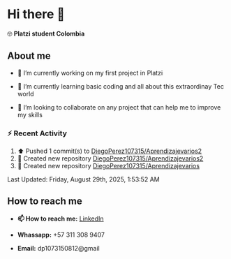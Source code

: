 
# Hi there 👋

🤓   **Platzi student Colombia**

## About me

- 🔭 I’m currently working on my first project in Platzi

- 🌱 I’m currently learning basic coding and all  about this extraordinay Tec world

- 👯 I’m looking to collaborate on any project that can help me to improve my skills

### :zap: Recent Activity
<!--RECENT_ACTIVITY:start-->
1. ⬆️ Pushed 1 commit(s) to [DiegoPerez107315/Aprendizajevarios2](https://github.com/DiegoPerez107315/Aprendizajevarios2)<br>
2. 📔 Created new repository [DiegoPerez107315/Aprendizajevarios2](https://github.com/DiegoPerez107315/Aprendizajevarios2)<br>
3. 📔 Created new repository [DiegoPerez107315/Aprendizajevarios](https://github.com/DiegoPerez107315/Aprendizajevarios)<br>
<!--RECENT_ACTIVITY:end-->
<!--RECENT_ACTIVITY:last_update-->
Last Updated: Friday, August 29th, 2025, 1:53:52 AM
<!--RECENT_ACTIVITY:last_update_end-->

## How to reach me

- **📫 How to reach me:** [LinkedIn](https://www.linkedin.com/in/diego-zambrano-perez/)

- **Whassapp:** +57 311 308 9407

- **Email:**   dp1073150812@gmail

